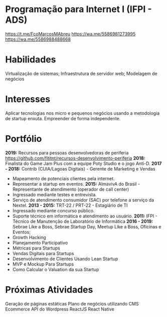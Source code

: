 # Programação para Internet I (IFPI - ADS)

https://t.me/FcoMarcosMAbreu
https://wa.me/5586981273995
https://wa.me/5586988488668

# Habilidades
Virtualização de sistemas;
Infraestrutura de servidor web;
Modelagem de negócios

# Interesses
Aplicar tecnologias nos micro e pequenos negócios usando a metodologia de startup enxuta.
Empreender de forma independente.

# Portfólio
**2019:** Recursos para pessoas desenvolvedoras de periferia
https://github.com/fititnt/recursos-desenvolvimento-periferia
**2018:** Finalista do Game Jam Plus com a equipe Poty Studio e o jogo Anti-D.
**2017 - 2018:** Contrib (CUIA/Lagoas Digitais) - Gerente de Marketing e Vendas
- Mapeamento de potenciais clientes pela internet.
- Representar a startup em eventos.
**2015:** AlmavivA do Brasil - Representante de atendimento (operador de call center)
- Ingressado mediante testes e entrevista.
- Serviço de atendimento consumidor (SAC) por telefone a serviço da Nextel.
**2013 - 2015:** TRT-22 / PRT-22 - Estagiário de TI
- Ingressado mediante concurso público.
- Suporte técnico em informática e atendimento ao usuário.
**2011:** IFPI - Técnico de Manutenção de Laboratório de Informática
**2016 - 2019:** Sebrae Like a Boss, Sebrae Startup Day, Meetup Like a Boss, Oficinas e Eventos;
- Growth Hacking
- Planejamento Participativo
- Métricas para Startups
- Vendas Digitais para Startups
- Desenvolvimento de Clientes Usando Lean Startup
- MVP e Mockup Para Startups
- Como Calcular o Valuation da sua Startup

# Próximas Atividades
Geração de páginas estáticas
Plano de negócios utilizando CMS
Ecommerce
API do Wordpress
ReactJS
React Native